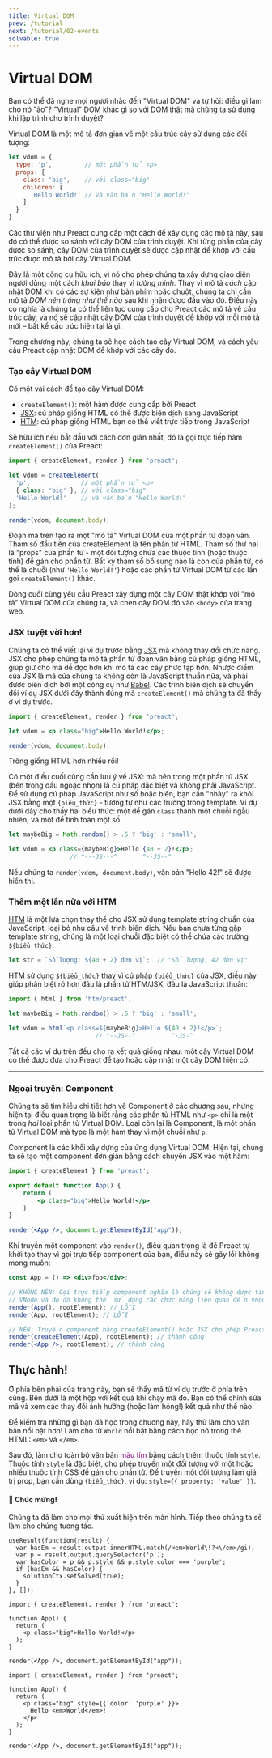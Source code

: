 ```yaml
---
title: Virtual DOM
prev: /tutorial
next: /tutorial/02-events
solvable: true
---
```


# Virtual DOM

Bạn có thể đã nghe mọi người nhắc đến "Virtual DOM" và tự hỏi:
điều gì làm cho nó "ảo"? "Virtual" DOM khác gì so với DOM thật mà chúng ta sử dụng khi lập trình cho trình duyệt?

Virtual DOM là một mô tả đơn giản về một cấu trúc cây sử dụng các đối tượng:

```js
let vdom = {
  type: 'p',         // một phần tử <p>
  props: {
    class: 'big',    // với class="big"
    children: [
      'Hello World!' // và văn bản "Hello World!"
    ]
  }
}
```

Các thư viện như Preact cung cấp một cách để xây dựng các mô tả này, sau đó có thể được so sánh với cây DOM của trình duyệt. Khi từng phần của cây được so sánh, cây DOM của trình duyệt sẽ được cập nhật để khớp với cấu trúc được mô tả bởi cây Virtual DOM.

Đây là một công cụ hữu ích, vì nó cho phép chúng ta xây dựng giao diện người dùng một cách _khai báo_ thay vì _tường minh_. Thay vì mô tả _cách_ cập nhật DOM khi có các sự kiện như bàn phím hoặc chuột, chúng ta chỉ cần mô tả _DOM nên trông như thế nào_ sau khi nhận được đầu vào đó. Điều này có nghĩa là chúng ta có thể liên tục cung cấp cho Preact các mô tả về cấu trúc cây, và nó sẽ cập nhật cây DOM của trình duyệt để khớp với mỗi mô tả mới – bất kể cấu trúc hiện tại là gì.

Trong chương này, chúng ta sẽ học cách tạo cây Virtual DOM, và cách yêu cầu Preact cập nhật DOM để khớp với các cây đó.

### Tạo cây Virtual DOM

Có một vài cách để tạo cây Virtual DOM:

- `createElement()`: một hàm được cung cấp bởi Preact
- [JSX]: cú pháp giống HTML có thể được biên dịch sang JavaScript
- [HTM]: cú pháp giống HTML bạn có thể viết trực tiếp trong JavaScript

Sẽ hữu ích nếu bắt đầu với cách đơn giản nhất, đó là gọi trực tiếp hàm `createElement()` của Preact:

```jsx
import { createElement, render } from 'preact';

let vdom = createElement(
  'p',              // một phần tử <p>
  { class: 'big' }, // với class="big"
  'Hello World!'    // và văn bản "Hello World!"
);

render(vdom, document.body);
```

Đoạn mã trên tạo ra một "mô tả" Virtual DOM của một phần tử đoạn văn.
Tham số đầu tiên của createElement là tên phần tử HTML.
Tham số thứ hai là "props" của phần tử - một đối tượng chứa các thuộc tính
(hoặc thuộc tính) để gán cho phần tử.
Bất kỳ tham số bổ sung nào là con của phần tử, có thể là chuỗi (như
`'Hello World!'`) hoặc các phần tử Virtual DOM từ các lần gọi `createElement()` khác.

Dòng cuối cùng yêu cầu Preact xây dựng một cây DOM thật khớp với "mô tả" Virtual DOM của chúng ta, và chèn cây DOM đó vào `<body>` của trang web.

### JSX tuyệt vời hơn!

Chúng ta có thể viết lại ví dụ trước bằng [JSX] mà không thay đổi chức năng.
JSX cho phép chúng ta mô tả phần tử đoạn văn bằng cú pháp giống HTML, giúp
giữ cho mã dễ đọc hơn khi mô tả các cây phức tạp hơn. Nhược điểm của JSX là
mã của chúng ta không còn là JavaScript thuần nữa, và phải được biên dịch bởi một công cụ như [Babel]. Các trình biên dịch sẽ chuyển đổi ví dụ JSX dưới đây thành đúng mã `createElement()` mà chúng ta đã thấy ở ví dụ trước.

```jsx
import { createElement, render } from 'preact';

let vdom = <p class="big">Hello World!</p>;

render(vdom, document.body);
```

Trông giống HTML hơn nhiều rồi!

Có một điều cuối cùng cần lưu ý về JSX: mã bên trong một phần tử JSX
(bên trong dấu ngoặc nhọn) là cú pháp đặc biệt và không phải JavaScript. Để sử dụng cú pháp JavaScript như số hoặc biến, bạn cần "nhảy" ra khỏi JSX bằng một `{biểu_thức}` - tương tự như các trường trong template. Ví dụ dưới đây cho thấy hai biểu thức: một để gán `class` thành một chuỗi ngẫu nhiên, và một để tính toán một số.

```jsx
let maybeBig = Math.random() > .5 ? 'big' : 'small';

let vdom = <p class={maybeBig}>Hello {40 + 2}!</p>;
                 // ^---JS---^       ^--JS--^
```

Nếu chúng ta `render(vdom, document.body)`, văn bản "Hello 42!" sẽ được hiển thị.

### Thêm một lần nữa với HTM

[HTM] là một lựa chọn thay thế cho JSX sử dụng template string chuẩn của JavaScript,
loại bỏ nhu cầu về trình biên dịch. Nếu bạn chưa từng gặp template string,
chúng là một loại chuỗi đặc biệt có thể chứa các trường `${biểu_thức}`:

```js
let str = `Số lượng: ${40 + 2} đơn vị`;  // "Số lượng: 42 đơn vị"
```

HTM sử dụng `${biểu_thức}` thay vì cú pháp `{biểu_thức}` của JSX, điều này
giúp phân biệt rõ hơn đâu là phần tử HTM/JSX, đâu là JavaScript thuần:

```js
import { html } from 'htm/preact';

let maybeBig = Math.random() > .5 ? 'big' : 'small';

let vdom = html`<p class=${maybeBig}>Hello ${40 + 2}!</p>`;
                        // ^--JS--^          ^-JS-^
```

Tất cả các ví dụ trên đều cho ra kết quả giống nhau: một cây Virtual DOM có thể
được đưa cho Preact để tạo hoặc cập nhật một cây DOM hiện có.

---

### Ngoại truyện: Component

Chúng ta sẽ tìm hiểu chi tiết hơn về Component ở các chương sau, nhưng
hiện tại điều quan trọng là biết rằng các phần tử HTML như `<p>` chỉ là một trong
_hai_ loại phần tử Virtual DOM. Loại còn lại là Component, là một phần tử Virtual DOM mà type là một hàm thay vì một chuỗi như `p`.

Component là các khối xây dựng của ứng dụng Virtual DOM. Hiện tại, chúng ta sẽ
tạo một component đơn giản bằng cách chuyển JSX vào một hàm:

```jsx
import { createElement } from 'preact';

export default function App() {
    return (
        <p class="big">Hello World!</p>
    )
}

render(<App />, document.getElementById("app"));
```

Khi truyền một component vào `render()`, điều quan trọng là để Preact tự khởi tạo thay vì gọi trực tiếp component của bạn, điều này sẽ gây lỗi không mong muốn:

```jsx
const App = () => <div>foo</div>;

// KHÔNG NÊN: Gọi trực tiếp component nghĩa là chúng sẽ không được tính là một
// VNode và do đó không thể sử dụng các chức năng liên quan đến vnode.
render(App(), rootElement); // LỖI
render(App, rootElement); // LỖI

// NÊN: Truyền component bằng createElement() hoặc JSX cho phép Preact render đúng:
render(createElement(App), rootElement); // thành công
render(<App />, rootElement); // thành công
```

## Thực hành!

Ở phía bên phải của trang này, bạn sẽ thấy mã từ ví dụ trước ở phía trên cùng.
Bên dưới là một hộp với kết quả khi chạy mã đó. Bạn có thể
chỉnh sửa mã và xem các thay đổi ảnh hưởng (hoặc làm hỏng!) kết quả như thế nào.

Để kiểm tra những gì bạn đã học trong chương này, hãy thử làm cho văn bản nổi bật hơn!
Làm cho từ `World` nổi bật bằng cách bọc nó trong thẻ HTML: `<em>` và `</em>`.

Sau đó, làm cho toàn bộ văn bản <span style="color:purple">màu tím</span> bằng cách thêm thuộc tính
`style`. Thuộc tính `style` là đặc biệt, cho phép truyền một đối tượng với
một hoặc nhiều thuộc tính CSS để gán cho phần tử. Để truyền một đối tượng làm giá trị prop, bạn cần dùng `{biểu_thức}`, ví dụ: `style={{ property: 'value' }}`.

<solution>
  <h4>🎉 Chúc mừng!</h4>
  <p>Chúng ta đã làm cho mọi thứ xuất hiện trên màn hình. Tiếp theo chúng ta sẽ làm cho chúng tương tác.</p>
</solution>


```js:setup
useResult(function(result) {
  var hasEm = result.output.innerHTML.match(/<em>World\!?<\/em>/gi);
  var p = result.output.querySelector('p');
  var hasColor = p && p.style && p.style.color === 'purple';
  if (hasEm && hasColor) {
    solutionCtx.setSolved(true);
  }
}, []);
```


```jsx:repl-initial
import { createElement, render } from 'preact';

function App() {
  return (
    <p class="big">Hello World!</p>
  );
}

render(<App />, document.getElementById("app"));
```

```jsx:repl-final
import { createElement, render } from 'preact';

function App() {
  return (
    <p class="big" style={{ color: 'purple' }}>
      Hello <em>World</em>!
    </p>
  );
}

render(<App />, document.getElementById("app"));
```

[JSX]: https://en.wikipedia.org/wiki/JSX_(JavaScript)
[HTM]: https://github.com/developit/htm
[Babel]: https://babeljs.io
